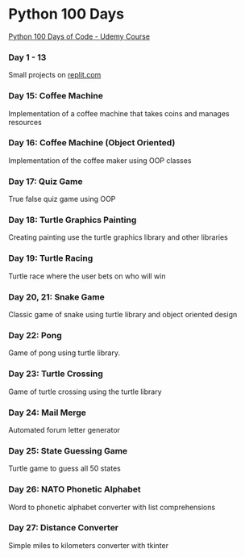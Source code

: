 # Python 100 Days
[Python 100 Days of Code - Udemy Course](https://www.udemy.com/course/100-days-of-code/)

### Day 1 - 13 
Small projects on [replit.com](https://replit.com/repls/folder/100-days)
### Day 15: Coffee Machine
Implementation of a coffee machine that takes coins and manages resources
### Day 16: Coffee Machine (Object Oriented)
Implementation of the coffee maker using OOP classes
### Day 17: Quiz Game
True false quiz game using OOP
### Day 18: Turtle Graphics Painting
Creating painting use the turtle graphics library and other libraries
### Day 19: Turtle Racing
Turtle race where the user bets on who will win
### Day 20, 21: Snake Game
Classic game of snake using turtle library and object oriented design
### Day 22: Pong
Game of pong using turtle library.
### Day 23: Turtle Crossing 
Game of turtle crossing using the turtle library 
### Day 24: Mail Merge
Automated forum letter generator
### Day 25: State Guessing Game
Turtle game to guess all 50 states
### Day 26: NATO Phonetic Alphabet
Word to phonetic alphabet converter with list comprehensions
### Day 27: Distance Converter
Simple miles to kilometers converter with tkinter 
